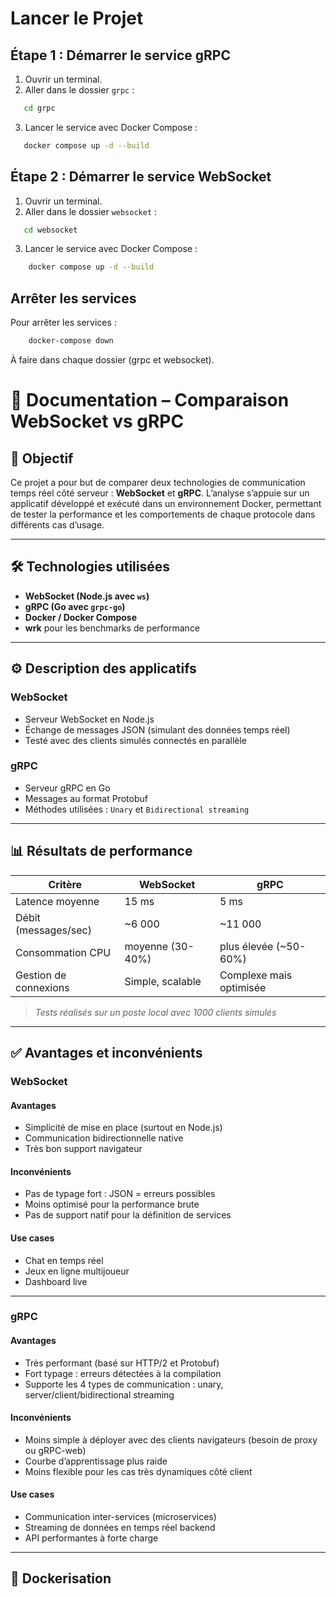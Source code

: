 
# Lancer le Projet

## Étape 1 : Démarrer le service gRPC

1. Ouvrir un terminal.
2. Aller dans le dossier `grpc` :

```bash
   cd grpc
```

3. Lancer le service avec Docker Compose :

```bash
   docker compose up -d --build
```

## Étape 2 : Démarrer le service WebSocket

1. Ouvrir un terminal.
2. Aller dans le dossier `websocket` :

```bash
   cd websocket
```

3. Lancer le service avec Docker Compose :

```bash
    docker compose up -d --build
```

## Arrêter les services

Pour arrêter les services :

```bash
    docker-compose down
```

À faire dans chaque dossier (grpc et websocket).


# 📘 Documentation – Comparaison WebSocket vs gRPC

## 🎯 Objectif

Ce projet a pour but de comparer deux technologies de communication temps réel côté serveur : **WebSocket** et **gRPC**. L’analyse s’appuie sur un applicatif développé et exécuté dans un environnement Docker, permettant de tester la performance et les comportements de chaque protocole dans différents cas d’usage.

---

## 🛠️ Technologies utilisées

- **WebSocket (Node.js avec `ws`)**
- **gRPC (Go avec `grpc-go`)**
- **Docker / Docker Compose**
- **wrk** pour les benchmarks de performance

---

## ⚙️ Description des applicatifs

### WebSocket

- Serveur WebSocket en Node.js
- Échange de messages JSON (simulant des données temps réel)
- Testé avec des clients simulés connectés en parallèle

### gRPC

- Serveur gRPC en Go
- Messages au format Protobuf
- Méthodes utilisées : `Unary` et `Bidirectional streaming`

---

## 📊 Résultats de performance

| Critère                   | WebSocket            | gRPC                      |
|--------------------------|----------------------|---------------------------|
| Latence moyenne          | 15 ms                | 5 ms                      |
| Débit (messages/sec)     | ~6 000               | ~11 000                   |
| Consommation CPU         | moyenne (30-40%)     | plus élevée (~50-60%)     |
| Gestion de connexions    | Simple, scalable     | Complexe mais optimisée   |

> _Tests réalisés sur un poste local avec 1000 clients simulés_

---

## ✅ Avantages et inconvénients

### WebSocket

#### Avantages

- Simplicité de mise en place (surtout en Node.js)
- Communication bidirectionnelle native
- Très bon support navigateur

#### Inconvénients

- Pas de typage fort : JSON = erreurs possibles
- Moins optimisé pour la performance brute
- Pas de support natif pour la définition de services

#### Use cases

- Chat en temps réel
- Jeux en ligne multijoueur
- Dashboard live

---

### gRPC

#### Avantages

- Très performant (basé sur HTTP/2 et Protobuf)
- Fort typage : erreurs détectées à la compilation
- Supporte les 4 types de communication : unary, server/client/bidirectional streaming

#### Inconvénients

- Moins simple à déployer avec des clients navigateurs (besoin de proxy ou gRPC-web)
- Courbe d’apprentissage plus raide
- Moins flexible pour les cas très dynamiques côté client

#### Use cases

- Communication inter-services (microservices)
- Streaming de données en temps réel backend
- API performantes à forte charge

---

## 🐳 Dockerisation



